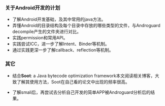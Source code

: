 ### 关于Android开发的计划

- 了解Android开发基础，及其中常用的java方法。
- 弄懂Android的目录结构及每个目录中存放的哪些类型的文件，与Androguard decompile产生的文件夹进行对比。
- 实践permission和常用API。 
- 实践尝试ICC，进一步了解Intent、Binder等机制。
- 通过实践更深一步了解callback、reflection等机制。

### 其它

- 结合**Soot**: a Java bytecode optimization framework本文阅读相关博客，大致了解其使用方法，Soot在自己看的论文中出现的频率很高。

- 了解smali后，再尝试去分析自己开发的简单APP被Androguard分析后的结果。